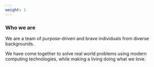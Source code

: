 ```yaml
---
weight: 1
---
```


### Who we are

We are a team of purpose-driven and brave individuals from diverse backgrounds.

We have come together to solve real world problems using modern computing technologies, while making a living doing what we love.